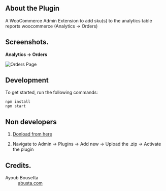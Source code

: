## About the Plugin

A WooCommerce Admin Extension to add sku(s) to the analytics table reports woocommerce (Analytics -> Orders)

## Screenshots.

<b>Analytics -> Orders</b>

![Orders Page](https://i.imgur.com/b6hVqDi.png)


## Development

To get started, run the following commands:

```text
npm install
npm start
```

## Non developers

<ol>
  <li><a href="https://github.com/ayoub-bousetta/add_sku_to_reports/raw/main/add_sku_to_reports.zip">Donload from here</a></li>
  <li><p>Navigate to Admin -> Plugins -> Add new -> Upload the .zip -> Activate the plugin </p></li>

</ol>


## Credits.

<dl>
  <dt>Ayoub Bousetta</dt>
  <dd><a href="https://abusta.com">abusta.com</a></dd>

</dl>


